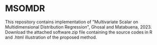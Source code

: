 # MSOMDR
This repository contains implementation of "Multivariate Scalar on Multidimensional Distribution Regression", Ghosal and Matabuena, 2023. Download the attached software.zip file containing the source codes in R and .html illustration of the proposed method.

